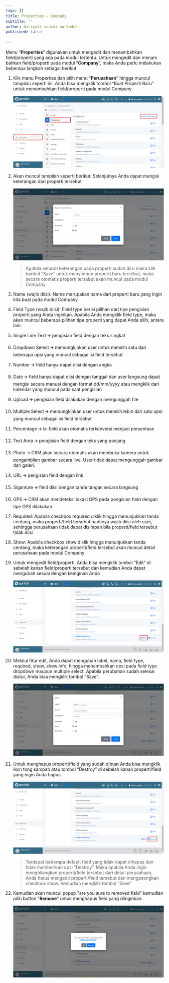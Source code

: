 ```yaml
---
tags: []
title: Properties - Company
subtitle: ''
author: hariyati suarni nurindah
published: false

---
```

Menu “**Properties**” digunakan untuk mengedit dan menambahkan field/properti yang ada pada modul tertentu. Untuk mengedit dan menam  bahkan field/properti pada modul “**Company**”, maka Anda perlu melakukan beberapa langkah sebagai berikut

 1. Klik menu Properties dan pilih menu “**Perusahaan**” hingga muncul tampilan seperti ini. Anda bisa mengklik tombol “Buat Properti Baru” untuk menambahkan field/properti pada modul Company

    ![](/uploads/properties-company1-3.PNG)
 2. Akan muncul tampilan seperti berikut. Selanjutnya Anda dapat mengisi keterangan dari properti tersebut

    ![](/uploads/properties-company2-1.PNG)

    > Apabila seluruh keterangan pada properti sudah diisi maka klik tombol “Save” untuk menyimpan properti baru tersebut, maka secara otomatis properti tersebut akan muncul pada modul Company
 3. Name (wajib diisi): Name merupakan nama dari properti baru yang ingin kita buat pada modul Company
 4. Field Type (wajib diisi): Field type berisi pilihan dari tipe pengisian properti yang Anda inginkan. Apabila Anda mengklik field type, maka akan muncul beberapa pilihan tipe properti yang dapat Anda pilih, antara lain:
 5. Single Line Text 🡪 pengisian field dengan teks singkat
 6. Dropdown Select 🡪 memungkinkan user untuk memilih satu dari beberapa opsi yang muncul sebagai isi field tersebut
 7. Number 🡪 field hanya dapat diisi dengan angka
 8. Date 🡪 field hanya dapat diisi dengan tanggal dan user langsung dapat mengisi secara manual dengan format dd/mm/yyyy atau mengklik dari kalendar yang muncul pada saat pengisian
 9. Upload 🡪 pengisian field dilakukan dengan mengunggah file
10. Multiple Select 🡪 memungkinkan user untuk memilih lebih dari satu opsi yang muncul sebagai isi field tersebut
11. Percentage 🡪 isi field akan otomatis terkonversi menjadi persentase
12. Text Area 🡪 pengisian field dengan teks yang panjang
13. Photo 🡪 CRM akan secara otomatis akan membuka kamera untuk pengambilan gambar secara live. User tidak dapat mengunggah gambar dari galeri.
14. URL 🡪 pengisian field dengan link
15. Siganture 🡪 field diisi dengan tanda tangan secara langsung
16. GPS 🡪 CRM akan mendeteksi lokasi GPS pada pengisian field dengan tipe GPS dilakukan
17. Required: Apabila checkbox required diklik hingga menunjukkan tanda centang, maka properti/field tersebut nantinya wajib diisi oleh user, sehingga perusahaan tidak dapat disimpan bila properti/field tersebut tidak diisi
18. Show: Apabila checkbox show diklik hingga menunjukkan tanda centang, maka keterangan properti/field tersebut akan muncul detail perusahaan pada modul Company
19. Untuk mengedit field/properti, Anda bisa mengklik tombol “Edit” di sebelah kanan field/properti tersebut dan kemudian Anda dapat mengubah sesuai dengan keinginan Anda

    ![](/uploads/properties-company3.PNG)
20. Melalui fitur edit, Anda dapat mengubah label, nama, field type, required, show, show info, hingga menambahkan opsi pada field type dropdown maupun multiple select. Apabila perubahan sudah selesai diatur, Anda bisa mengklik tombol “Save”.

    ![](/uploads/properties-company4-1.PNG)
21. Untuk menghapus properti/field yang sudah dibuat Anda bisa mengklik ikon tong sampah atau tombol “Destroy” di sebelah kanan properti/field yang ingin Anda hapus.

    ![](/uploads/properties-company5-1.PNG)

    > Terdapat beberapa default field yang tidak dapat dihapus dan tidak memberikan opsi “Destroy”. Maka apabila Anda ingin menghilangkan properti/field tersebut dari detail perusahaan, Anda harus mengedit properti/field tersebut dan mengosongkan checkbox show. Kemudian mengklik tombol “Save”
22. Kemudian akan muncul popup "are you sure to removed field" kemudian pilih button "**Remove**" untuk menghapus field yang diinginkan.

    ![](/uploads/properties-company7-1.PNG)